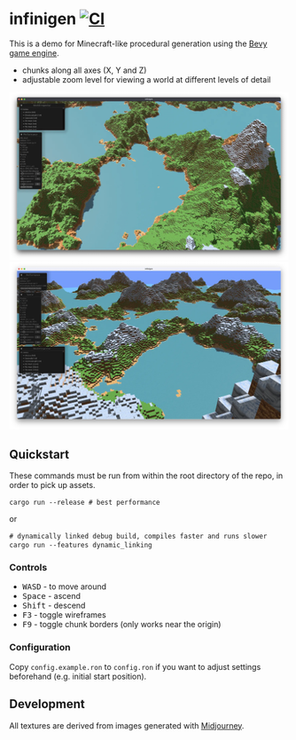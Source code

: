 # infinigen [![CI](https://github.com/jameshiew/infinigen/actions/workflows/ci.yml/badge.svg)](https://github.com/jameshiew/infinigen/actions/workflows/ci.yml)

This is a demo for Minecraft-like procedural generation using the [Bevy game engine](https://bevyengine.org/).

- chunks along all axes (X, Y and Z)
- adjustable zoom level for viewing a world at different levels of detail

![Main screenshot](screenshots/main.webp "Screenshot")
![Zoomed out screenshot](screenshots/zoomed_out.webp "Zoomed out")

## Quickstart

These commands must be run from within the root directory of the repo, in order to pick up assets.

```shell
cargo run --release # best performance
```

or

```shell
# dynamically linked debug build, compiles faster and runs slower
cargo run --features dynamic_linking
```

### Controls

- <kbd>W</kbd><kbd>A</kbd><kbd>S</kbd><kbd>D</kbd> - to move around
- <kbd>Space</kbd> - ascend
- <kbd>Shift</kbd> - descend
- <kbd>F3</kbd> - toggle wireframes
- <kbd>F9</kbd> - toggle chunk borders (only works near the origin)

### Configuration

Copy `config.example.ron` to `config.ron` if you want to adjust settings beforehand (e.g. initial start position).

## Development

All textures are derived from images generated with [Midjourney](https://midjourney.com).
